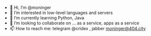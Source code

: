 - 👋 Hi, I’m @moninger
- 👀 I’m interested in low-level languages and servers
- 🌱 I’m currently learning Python, Java
- 💞️ I’m looking to collaborate on ... as a service, apps as a service
- 📫 How to reach me: telegram @cridex , jabber moninger@404.city

<!---
moninger/moninger is a ✨ special ✨ repository because its `README.md` (this file) appears on your GitHub profile.
You can click the Preview link to take a look at your changes.
--->
